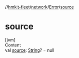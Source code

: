 //[hmkit-fleet](../../../index.md)/[network](../index.md)/[Error](index.md)/[source](source.md)



# source  
[jvm]  
Content  
val [source](source.md): [String](https://kotlinlang.org/api/latest/jvm/stdlib/kotlin/-string/index.html)? = null  




